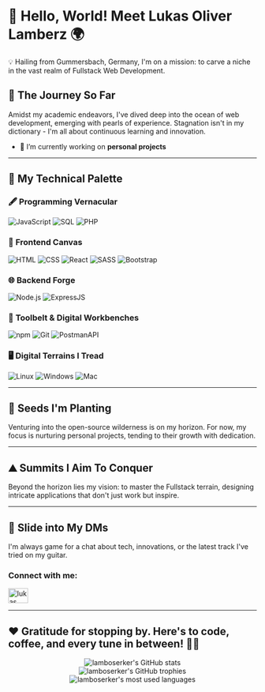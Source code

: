 # 🚀 Hello, World! Meet Lukas Oliver Lamberz 🌍


💡 Hailing from Gummersbach, Germany, I'm on a mission: to carve a niche in the vast realm of Fullstack Web Development.

## 📘 **The Journey So Far**

Amidst my academic endeavors, I've dived deep into the ocean of web development, emerging with pearls of experience. Stagnation isn't in my dictionary - I'm all about continuous learning and innovation.

- 🔭 I’m currently working on **personal projects**

---

## 🎨 **My Technical Palette**

### 🖋 **Programming Vernacular**
![JavaScript](https://img.icons8.com/color/48/000000/javascript.png)
![SQL](https://img.icons8.com/dusk/48/000000/sql.png)
![PHP](https://img.icons8.com/officel/48/000000/php-logo.png)

### 🌆 **Frontend Canvas**
![HTML](https://img.icons8.com/color/48/000000/html-5.png)
![CSS](https://img.icons8.com/color/48/000000/css3.png)
![React](https://img.icons8.com/color/48/000000/react-native.png)
![SASS](https://img.icons8.com/color/48/000000/sass.png)
![Bootstrap](https://img.icons8.com/color/48/000000/bootstrap.png)

### 🌐 **Backend Forge**
![Node.js](https://img.icons8.com/color/48/000000/nodejs.png)
![ExpressJS](https://img.icons8.com/color/48/000000/express.png)

### 🔧 **Toolbelt & Digital Workbenches**
![npm](https://img.icons8.com/color/48/000000/npm.png)
![Git](https://img.icons8.com/color/48/000000/git.png)
![PostmanAPI](https://img.icons8.com/dusk/48/000000/postman-api.png)

### 🖥 **Digital Terrains I Tread**
![Linux](https://img.icons8.com/color/48/000000/linux.png)
![Windows](https://img.icons8.com/color/48/000000/windows-10.png)
![Mac](https://img.icons8.com/color/48/000000/mac-os.png)

---

## 🌱 **Seeds I'm Planting**

Venturing into the open-source wilderness is on my horizon. For now, my focus is nurturing personal projects, tending to their growth with dedication.

---

## ⛰️ **Summits I Aim To Conquer**

Beyond the horizon lies my vision: to master the Fullstack terrain, designing intricate applications that don't just work but inspire.

---

## 💌 **Slide into My DMs**

I'm always game for a chat about tech, innovations, or the latest track I've tried on my guitar. 

<h3 align="left">Connect with me:</h3>
<p align="left">
<a href="https://www.linkedin.com/in/lukas-oliver-lamberz-206b30262/" target="blank"><img align="center" src="https://raw.githubusercontent.com/rahuldkjain/github-profile-readme-generator/master/src/images/icons/Social/linked-in-alt.svg" alt="lukas oliver lamberz" height="30" width="40" /></a>
</p>

---

## ❤️ **Gratitude for stopping by. Here's to code, coffee, and every tune in between!** 🎸🎶

<p align="center">
  <img src="https://github-readme-stats.vercel.app/api?username=lamboserker&show_icons=true&locale=en&theme=dark" alt="lamboserker's GitHub stats" />
  <br />
  <img src="https://github-profile-trophy.vercel.app/?username=lamboserker&theme=darkhub&column=3&margin-w=15&margin-h=15" alt="lamboserker's GitHub trophies" />
  <br />
  <img src="https://github-readme-stats.vercel.app/api/top-langs?username=lamboserker&show_icons=true&locale=en&layout=compact&theme=dark" alt="lamboserker's most used languages" />
  <br />
</p>